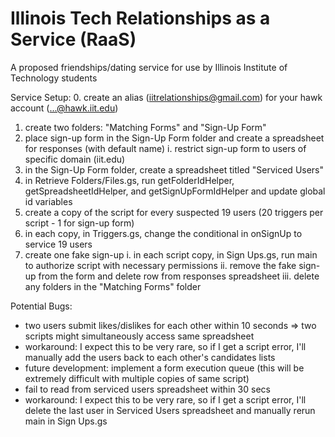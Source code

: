 # Illinois Tech Relationships as a Service (RaaS)
A proposed friendships/dating service for use by Illinois Institute of Technology students

Service Setup:
0. create an alias (iitrelationships@gmail.com) for your hawk account (...@hawk.iit.edu)
1. create two folders: "Matching Forms" and "Sign-Up Form"
2. place sign-up form in the Sign-Up Form folder and create a spreadsheet for responses (with default name)
  i. restrict sign-up form to users of specific domain (iit.edu)
3. in the Sign-Up Form folder, create a spreadsheet titled "Serviced Users"
4. in Retrieve Folders/Files.gs, run getFolderIdHelper, getSpreadsheetIdHelper, and getSignUpFormIdHelper and update global id variables
5. create a copy of the script for every suspected 19 users (20 triggers per script - 1 for sign-up form)
6. in each copy, in Triggers.gs, change the conditional in onSignUp to service 19 users
7. create one fake sign-up
  i. in each script copy, in Sign Ups.gs, run main to authorize script with necessary permissions
  ii. remove the fake sign-up from the form and delete row from responses spreadsheet
  iii. delete any folders in the "Matching Forms" folder

Potential Bugs:
- two users submit likes/dislikes for each other within 10 seconds => two scripts might simultaneously access same spreadsheet
 - workaround: I expect this to be very rare, so if I get a script error, I'll manually add the users back to each other's candidates lists
 - future development: implement a form execution queue (this will be extremely difficult with multiple copies of same script)
- fail to read from serviced users spreadsheet within 30 secs
 - workaround: I expect this to be very rare, so if I get a script error, I'll delete the last user in Serviced Users spreadsheet
and manually rerun main in Sign Ups.gs
